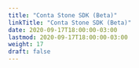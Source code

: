 ```yaml
---
title: "Conta Stone SDK (Beta)"
linkTitle: "Conta Stone SDK (Beta)"
date: 2020-09-17T18:00:00-03:00
lastmod: 2020-09-17T18:00:00-03:00
weight: 17
draft: false
---
```


